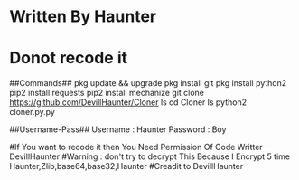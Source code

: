 # Written By Haunter
# Donot recode it 

##Commands##
pkg update && upgrade
pkg install git
pkg install python2
pip2 install requests
pip2 install mechanize
git clone https://github.com/DevillHaunter/Cloner
ls
cd Cloner
ls
python2 cloner.py.py

##Username-Pass##
Username : Haunter
Password : Boy

#If You want to recode it then You Need Permission Of Code Writter DevillHaunter
#Warning : don't try to decrypt This Because I Encrypt 5 time Haunter,Zlib,base64,base32,Haunter
#Creadit to DevillHaunter






